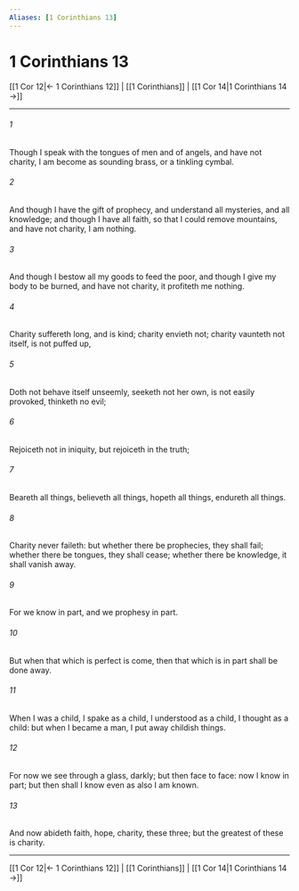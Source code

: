 ```yaml
---
Aliases: [1 Corinthians 13]
---
```

# 1 Corinthians 13

[[1 Cor 12|← 1 Corinthians 12]] | [[1 Corinthians]] | [[1 Cor 14|1 Corinthians 14 →]]
***



###### 1 
Though I speak with the tongues of men and of angels, and have not charity, I am become as sounding brass, or a tinkling cymbal. 

###### 2 
And though I have the gift of prophecy, and understand all mysteries, and all knowledge; and though I have all faith, so that I could remove mountains, and have not charity, I am nothing. 

###### 3 
And though I bestow all my goods to feed the poor, and though I give my body to be burned, and have not charity, it profiteth me nothing. 

###### 4 
Charity suffereth long, and is kind; charity envieth not; charity vaunteth not itself, is not puffed up, 

###### 5 
Doth not behave itself unseemly, seeketh not her own, is not easily provoked, thinketh no evil; 

###### 6 
Rejoiceth not in iniquity, but rejoiceth in the truth; 

###### 7 
Beareth all things, believeth all things, hopeth all things, endureth all things. 

###### 8 
Charity never faileth: but whether there be prophecies, they shall fail; whether there be tongues, they shall cease; whether there be knowledge, it shall vanish away. 

###### 9 
For we know in part, and we prophesy in part. 

###### 10 
But when that which is perfect is come, then that which is in part shall be done away. 

###### 11 
When I was a child, I spake as a child, I understood as a child, I thought as a child: but when I became a man, I put away childish things. 

###### 12 
For now we see through a glass, darkly; but then face to face: now I know in part; but then shall I know even as also I am known. 

###### 13 
And now abideth faith, hope, charity, these three; but the greatest of these is charity.

***
[[1 Cor 12|← 1 Corinthians 12]] | [[1 Corinthians]] | [[1 Cor 14|1 Corinthians 14 →]]
